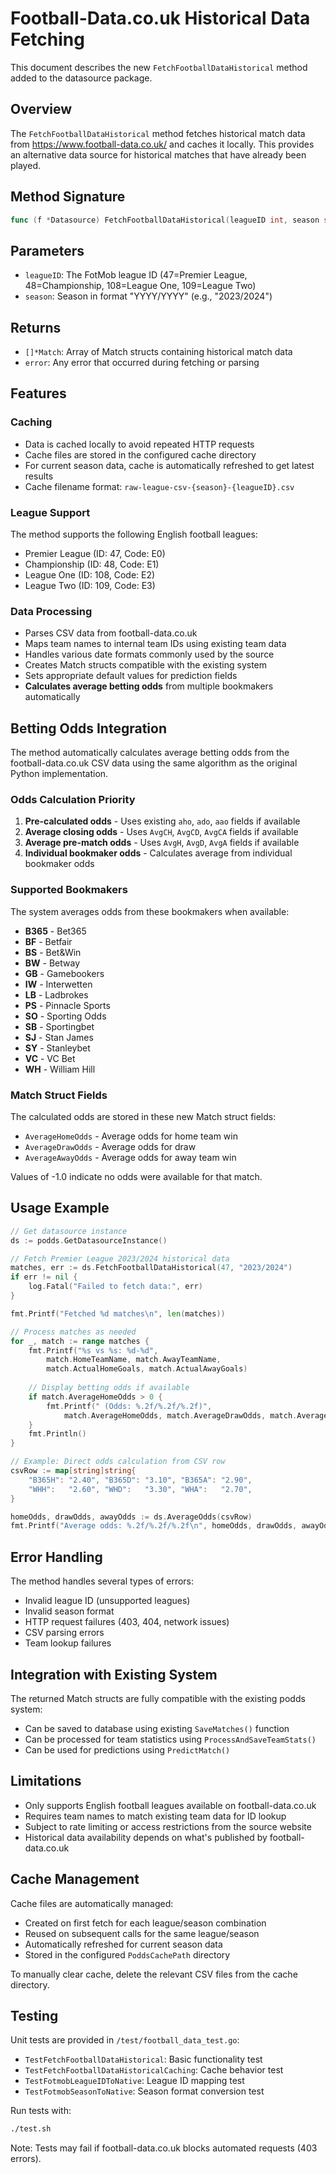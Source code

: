 # Football-Data.co.uk Historical Data Fetching

This document describes the new `FetchFootballDataHistorical` method added to the datasource package.

## Overview

The `FetchFootballDataHistorical` method fetches historical match data from https://www.football-data.co.uk/ and caches it locally. This provides an alternative data source for historical matches that have already been played.

## Method Signature

```go
func (f *Datasource) FetchFootballDataHistorical(leagueID int, season string) ([]*Match, error)
```

## Parameters

- `leagueID`: The FotMob league ID (47=Premier League, 48=Championship, 108=League One, 109=League Two)
- `season`: Season in format "YYYY/YYYY" (e.g., "2023/2024")

## Returns

- `[]*Match`: Array of Match structs containing historical match data
- `error`: Any error that occurred during fetching or parsing

## Features

### Caching
- Data is cached locally to avoid repeated HTTP requests
- Cache files are stored in the configured cache directory
- For current season data, cache is automatically refreshed to get latest results
- Cache filename format: `raw-league-csv-{season}-{leagueID}.csv`

### League Support
The method supports the following English football leagues:
- Premier League (ID: 47, Code: E0)
- Championship (ID: 48, Code: E1)  
- League One (ID: 108, Code: E2)
- League Two (ID: 109, Code: E3)

### Data Processing
- Parses CSV data from football-data.co.uk
- Maps team names to internal team IDs using existing team data
- Handles various date formats commonly used by the source
- Creates Match structs compatible with the existing system
- Sets appropriate default values for prediction fields
- **Calculates average betting odds** from multiple bookmakers automatically

## Betting Odds Integration

The method automatically calculates average betting odds from the football-data.co.uk CSV data using the same algorithm as the original Python implementation.

### Odds Calculation Priority
1. **Pre-calculated odds** - Uses existing `aho`, `ado`, `aao` fields if available
2. **Average closing odds** - Uses `AvgCH`, `AvgCD`, `AvgCA` fields if available  
3. **Average pre-match odds** - Uses `AvgH`, `AvgD`, `AvgA` fields if available
4. **Individual bookmaker odds** - Calculates average from individual bookmaker odds

### Supported Bookmakers
The system averages odds from these bookmakers when available:
- **B365** - Bet365
- **BF** - Betfair
- **BS** - Bet&Win
- **BW** - Betway
- **GB** - Gamebookers
- **IW** - Interwetten
- **LB** - Ladbrokes
- **PS** - Pinnacle Sports
- **SO** - Sporting Odds
- **SB** - Sportingbet
- **SJ** - Stan James
- **SY** - Stanleybet
- **VC** - VC Bet
- **WH** - William Hill

### Match Struct Fields
The calculated odds are stored in these new Match struct fields:
- `AverageHomeOdds` - Average odds for home team win
- `AverageDrawOdds` - Average odds for draw
- `AverageAwayOdds` - Average odds for away team win

Values of -1.0 indicate no odds were available for that match.

## Usage Example

```go
// Get datasource instance
ds := podds.GetDatasourceInstance()

// Fetch Premier League 2023/2024 historical data
matches, err := ds.FetchFootballDataHistorical(47, "2023/2024")
if err != nil {
    log.Fatal("Failed to fetch data:", err)
}

fmt.Printf("Fetched %d matches\n", len(matches))

// Process matches as needed
for _, match := range matches {
    fmt.Printf("%s vs %s: %d-%d", 
        match.HomeTeamName, match.AwayTeamName,
        match.ActualHomeGoals, match.ActualAwayGoals)
    
    // Display betting odds if available
    if match.AverageHomeOdds > 0 {
        fmt.Printf(" (Odds: %.2f/%.2f/%.2f)", 
            match.AverageHomeOdds, match.AverageDrawOdds, match.AverageAwayOdds)
    }
    fmt.Println()
}

// Example: Direct odds calculation from CSV row
csvRow := map[string]string{
    "B365H": "2.40", "B365D": "3.10", "B365A": "2.90",
    "WHH":   "2.60", "WHD":   "3.30", "WHA":   "2.70",
}

homeOdds, drawOdds, awayOdds := ds.AverageOdds(csvRow)
fmt.Printf("Average odds: %.2f/%.2f/%.2f\n", homeOdds, drawOdds, awayOdds)
```

## Error Handling

The method handles several types of errors:
- Invalid league ID (unsupported leagues)
- Invalid season format
- HTTP request failures (403, 404, network issues)
- CSV parsing errors
- Team lookup failures

## Integration with Existing System

The returned Match structs are fully compatible with the existing podds system:
- Can be saved to database using existing `SaveMatches()` function
- Can be processed for team statistics using `ProcessAndSaveTeamStats()`
- Can be used for predictions using `PredictMatch()`

## Limitations

- Only supports English football leagues available on football-data.co.uk
- Requires team names to match existing team data for ID lookup
- Subject to rate limiting or access restrictions from the source website
- Historical data availability depends on what's published by football-data.co.uk

## Cache Management

Cache files are automatically managed:
- Created on first fetch for each league/season combination
- Reused on subsequent calls for the same league/season
- Automatically refreshed for current season data
- Stored in the configured `PoddsCachePath` directory

To manually clear cache, delete the relevant CSV files from the cache directory.

## Testing

Unit tests are provided in `/test/football_data_test.go`:
- `TestFetchFootballDataHistorical`: Basic functionality test
- `TestFetchFootballDataHistoricalCaching`: Cache behavior test  
- `TestFotmobLeagueIDToNative`: League ID mapping test
- `TestFotmobSeasonToNative`: Season format conversion test

Run tests with:
```bash
./test.sh
```

Note: Tests may fail if football-data.co.uk blocks automated requests (403 errors).
